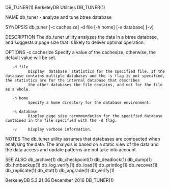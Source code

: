 DB_TUNER(1)                                                                                  BerkeleyDB Utilities                                                                                 DB_TUNER(1)



NAME
       db_tuner - analyze and tune btree database

SYNOPSIS
       db_tuner [-c cachesize] -d file [-h home] [-s database] [-v]

DESCRIPTION
       The db_tuner utility analyzes the data in a btree database, and suggests a page size that is likely to deliver optimal operation.

OPTIONS
       -c cachesize
              Specify a value of the cachesize, otherwise, the default value will be set.

       -d file
              Display  database  statistics for the specified file. If the database contains multiple databases and the -s flag is not specified, the statistics are for the internal database that describes
              the other databases the file contains, and not for the file as a whole.

       -h home
              Specify a home directory for the database environment.

       -s database
              Display page size recommendation for the specified database contained in the file specified with the -d flag.

       -v     Display verbose information.

NOTES
       The db_tuner utility assumes that databases are compacted when analysing the data.  The analysis is based on a static view of the data and the data access and  update  patterns  are  not  take  into
       account.

SEE ALSO
       db_archive(1) db_checkpoint(1) db_deadlock(1) db_dump(1) db_hotbackup(1) db_log_verify(1) db_load(1) db_printlog(1) db_recover(1) db_replicate(1) db_stat(1) db_upgrade(1) db_verify(1)



BerkeleyDB 5.3.21                                                                              06 December 2016                                                                                   DB_TUNER(1)
